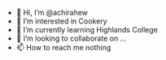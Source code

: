 - 👋 Hi, I’m @achirahew
- 👀 I’m interested in Cookery
- 🌱 I’m currently learning Highlands College
- 💞️ I’m looking to collaborate on ...
- 📫 How to reach me nothing

<!---
achirahew/achirahew is a ✨ special ✨ repository because its `README.md` (this file) appears on your GitHub profile.
You can click the Preview link to take a look at your changes.
--->
